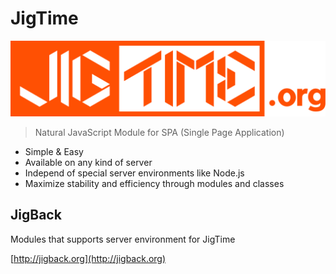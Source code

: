 # JigTime
<p align="center"><img src="images/logo.png?raw=true" width="1032" /></p>

> Natural JavaScript Module for SPA (Single Page Application)

- Simple &amp; Easy
- Available on any kind of server
- Independ of special server environments like Node.js
- Maximize stability and efficiency through modules and classes

## JigBack
Modules that supports server environment for JigTime

[http://jigback.org](http://jigback.org)